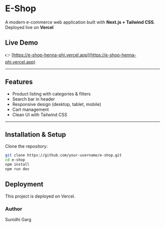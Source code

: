 # E-Shop

A modern e-commerce web application built with **Next.js + Tailwind CSS**.  
Deployed live on **Vercel** 

## Live Demo
👉 [https://e-shop-henna-phi.vercel.app](https://e-shop-henna-phi.vercel.app)

---

## Features
- Product listing with categories & filters  
- Search bar in header  
- Responsive design (desktop, tablet, mobile)  
- Cart management  
- Clean UI with Tailwind CSS  

---

## Installation & Setup

Clone the repository:
```bash
git clone https://github.com/your-username/e-shop.git
cd e-shop
npm install
npm run dev
```

## Deployment

This project is deployed on Vercel.

### Author
Sunidhi Garg
